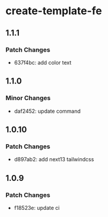 # create-template-fe

## 1.1.1

### Patch Changes

- 637f4bc: add color text

## 1.1.0

### Minor Changes

- daf2452: update command

## 1.0.10

### Patch Changes

- d897ab2: add next13 tailwindcss

## 1.0.9

### Patch Changes

- f18523e: update ci
